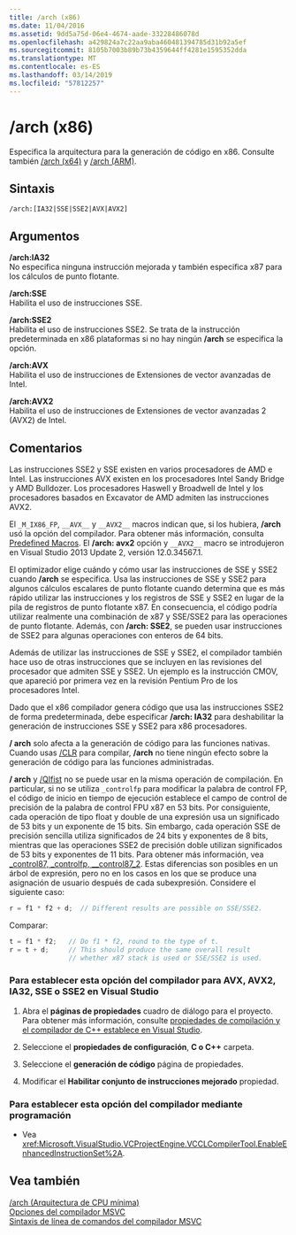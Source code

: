 ```yaml
---
title: /arch (x86)
ms.date: 11/04/2016
ms.assetid: 9dd5a75d-06e4-4674-aade-33228486078d
ms.openlocfilehash: a429824a7c22aa9aba460481394785d31b92a5ef
ms.sourcegitcommit: 8105b7003b89b73b4359644ff4281e1595352dda
ms.translationtype: MT
ms.contentlocale: es-ES
ms.lasthandoff: 03/14/2019
ms.locfileid: "57812257"
---
```

# <a name="arch-x86"></a>/arch (x86)

Especifica la arquitectura para la generación de código en x86. Consulte también [/arch (x64)](arch-x64.md) y [/arch (ARM)](arch-arm.md).

## <a name="syntax"></a>Sintaxis

```
/arch:[IA32|SSE|SSE2|AVX|AVX2]
```

## <a name="arguments"></a>Argumentos

**/arch:IA32**<br/>
No especifica ninguna instrucción mejorada y también especifica x87 para los cálculos de punto flotante.

**/arch:SSE**<br/>
Habilita el uso de instrucciones SSE.

**/arch:SSE2**<br/>
Habilita el uso de instrucciones SSE2. Se trata de la instrucción predeterminada en x86 plataformas si no hay ningún **/arch** se especifica la opción.

**/arch:AVX**<br/>
Habilita el uso de instrucciones de Extensiones de vector avanzadas de Intel.

**/arch:AVX2**<br/>
Habilita el uso de instrucciones de Extensiones de vector avanzadas 2 (AVX2) de Intel.

## <a name="remarks"></a>Comentarios

Las instrucciones SSE2 y SSE existen en varios procesadores de AMD e Intel. Las instrucciones AVX existen en los procesadores Intel Sandy Bridge y AMD Bulldozer. Los procesadores Haswell y Broadwell de Intel y los procesadores basados en Excavator de AMD admiten las instrucciones AVX2.

El `_M_IX86_FP`, `__AVX__` y `__AVX2__` macros indican que, si los hubiera, **/arch** usó la opción del compilador. Para obtener más información, consulta [Predefined Macros](../../preprocessor/predefined-macros.md). El **/arch: avx2** opción y `__AVX2__` macro se introdujeron en Visual Studio 2013 Update 2, versión 12.0.34567.1.

El optimizador elige cuándo y cómo usar las instrucciones de SSE y SSE2 cuando **/arch** se especifica. Usa las instrucciones de SSE y SSE2 para algunos cálculos escalares de punto flotante cuando determina que es más rápido utilizar las instrucciones y los registros de SSE y SSE2 en lugar de la pila de registros de punto flotante x87. En consecuencia, el código podría utilizar realmente una combinación de x87 y SSE/SSE2 para las operaciones de punto flotante. Además, con **/arch: SSE2**, se pueden usar instrucciones de SSE2 para algunas operaciones con enteros de 64 bits.

Además de utilizar las instrucciones de SSE y SSE2, el compilador también hace uso de otras instrucciones que se incluyen en las revisiones del procesador que admiten SSE y SSE2. Un ejemplo es la instrucción CMOV, que apareció por primera vez en la revisión Pentium Pro de los procesadores Intel.

Dado que el x86 compilador genera código que usa las instrucciones SSE2 de forma predeterminada, debe especificar **/arch: IA32** para deshabilitar la generación de instrucciones SSE y SSE2 para x86 procesadores.

**/ arch** solo afecta a la generación de código para las funciones nativas. Cuando usas [/CLR](clr-common-language-runtime-compilation.md) para compilar, **/arch** no tiene ningún efecto sobre la generación de código para las funciones administradas.

**/ arch** y [/QIfist](qifist-suppress-ftol.md) no se puede usar en la misma operación de compilación. En particular, si no se utiliza `_controlfp` para modificar la palabra de control FP, el código de inicio en tiempo de ejecución establece el campo de control de precisión de la palabra de control FPU x87 en 53 bits. Por consiguiente, cada operación de tipo float y double de una expresión usa un significado de 53 bits y un exponente de 15 bits. Sin embargo, cada operación SSE de precisión sencilla utiliza significados de 24 bits y exponentes de 8 bits, mientras que las operaciones SSE2 de precisión doble utilizan significados de 53 bits y exponentes de 11 bits. Para obtener más información, vea [_control87, _controlfp, \__control87_2](../../c-runtime-library/reference/control87-controlfp-control87-2.md). Estas diferencias son posibles en un árbol de expresión, pero no en los casos en los que se produce una asignación de usuario después de cada subexpresión. Considere el siguiente caso:

```cpp
r = f1 * f2 + d;  // Different results are possible on SSE/SSE2.
```

Comparar:

```cpp
t = f1 * f2;   // Do f1 * f2, round to the type of t.
r = t + d;     // This should produce the same overall result
               // whether x87 stack is used or SSE/SSE2 is used.
```

### <a name="to-set-this-compiler-option-for-avx-avx2-ia32-sse-or-sse2-in-visual-studio"></a>Para establecer esta opción del compilador para AVX, AVX2, IA32, SSE o SSE2 en Visual Studio

1. Abra el **páginas de propiedades** cuadro de diálogo para el proyecto. Para obtener más información, consulte [propiedades de compilación y el compilador de C++ establece en Visual Studio](../working-with-project-properties.md).

1. Seleccione el **propiedades de configuración**, **C o C++** carpeta.

1. Seleccione el **generación de código** página de propiedades.

1. Modificar el **Habilitar conjunto de instrucciones mejorado** propiedad.

### <a name="to-set-this-compiler-option-programmatically"></a>Para establecer esta opción del compilador mediante programación

- Vea <xref:Microsoft.VisualStudio.VCProjectEngine.VCCLCompilerTool.EnableEnhancedInstructionSet%2A>.

## <a name="see-also"></a>Vea también

[/arch (Arquitectura de CPU mínima)](arch-minimum-cpu-architecture.md)<br/>
[Opciones del compilador MSVC](compiler-options.md)<br/>
[Sintaxis de línea de comandos del compilador MSVC](compiler-command-line-syntax.md)

